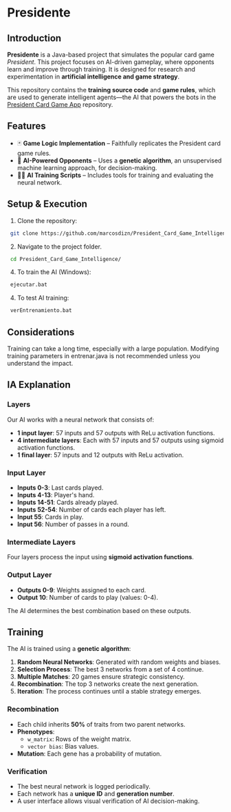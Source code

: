 # Presidente

## Introduction
**Presidente** is a Java-based project that simulates the popular card game *President*. This project focuses on AI-driven gameplay, where opponents learn and improve through training. It is designed for research and experimentation in **artificial intelligence and game strategy**.

This repository contains the **training source code** and **game rules**, which are used to generate intelligent agents—the AI that powers the bots in the [President Card Game App](https://github.com/marcosdizn/President_Card_Game_App) repository.

## Features
- 🃏 **Game Logic Implementation** – Faithfully replicates the President card game rules.
- 🧠 **AI-Powered Opponents** – Uses a **genetic algorithm**, an unsupervised machine learning approach, for decision-making.
- 🏋️‍♂️ **AI Training Scripts** – Includes tools for training and evaluating the neural network.

## Setup & Execution
1. Clone the repository:
 ```sh
  git clone https://github.com/marcosdizn/President_Card_Game_Intelligence/
  ```
2. Navigate to the project folder.
 ```sh
  cd President_Card_Game_Intelligence/
  ```
   
4. To train the AI (Windows):
 ```sh
  ejecutar.bat
  ```

4. To test AI training:
 ```sh
  verEntrenamiento.bat
  ```
## Considerations
Training can take a long time, especially with a large population.
Modifying training parameters in entrenar.java is not recommended unless you understand the impact.

## IA Explanation

### Layers
Our AI works with a neural network that consists of:
- **1 input layer**: 57 inputs and 57 outputs with ReLu activation functions.
- **4 intermediate layers**: Each with 57 inputs and 57 outputs using sigmoid activation functions.
- **1 final layer**: 57 inputs and 12 outputs with ReLu activation.

### Input Layer
- **Inputs 0-3**: Last cards played.
- **Inputs 4-13**: Player's hand.
- **Inputs 14-51**: Cards already played.
- **Inputs 52-54**: Number of cards each player has left.
- **Input 55**: Cards in play.
- **Input 56**: Number of passes in a round.

### Intermediate Layers
Four layers process the input using **sigmoid activation functions**.

### Output Layer
- **Outputs 0-9**: Weights assigned to each card.
- **Output 10**: Number of cards to play (values: 0-4).

The AI determines the best combination based on these outputs.

## Training
The AI is trained using a **genetic algorithm**:
1. **Random Neural Networks**: Generated with random weights and biases.
2. **Selection Process**: The best 3 networks from a set of 4 continue.
3. **Multiple Matches**: 20 games ensure strategic consistency.
4. **Recombination**: The top 3 networks create the next generation.
5. **Iteration**: The process continues until a stable strategy emerges.

### Recombination
- Each child inherits **50%** of traits from two parent networks.
- **Phenotypes**:
  - `w_matrix`: Rows of the weight matrix.
  - `vector bias`: Bias values.
- **Mutation**: Each gene has a probability of mutation.

### Verification
- The best neural network is logged periodically.
- Each network has a **unique ID** and **generation number**.
- A user interface allows visual verification of AI decision-making.

